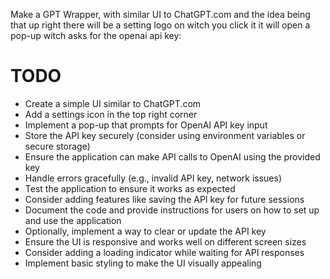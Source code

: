 Make a GPT Wrapper, with similar UI to ChatGPT.com and the idea being that up right there will be a setting logo on witch you click it it will open a pop-up witch asks for the openai api key:

# TODO
- Create a simple UI similar to ChatGPT.com
- Add a settings icon in the top right corner
- Implement a pop-up that prompts for OpenAI API key input
- Store the API key securely (consider using environment variables or secure storage)
- Ensure the application can make API calls to OpenAI using the provided key
- Handle errors gracefully (e.g., invalid API key, network issues)
- Test the application to ensure it works as expected
- Consider adding features like saving the API key for future sessions
- Document the code and provide instructions for users on how to set up and use the application
- Optionally, implement a way to clear or update the API key
- Ensure the UI is responsive and works well on different screen sizes
- Consider adding a loading indicator while waiting for API responses
- Implement basic styling to make the UI visually appealing                                                                                                 

